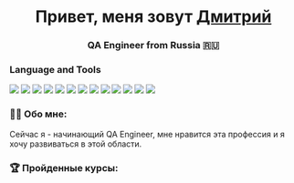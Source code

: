 <h1 align="center">Привет, меня зовут <a href="https://kirov-kaluga.hh.ru/resume/3dc59867ff0b89391e0039ed1f316f57687656" target="_blank">Дмитрий</a></h1>
<h3 align="center">QA Engineer from Russia 🇷🇺</h3>


### Language and Tools
<img src="https://img.shields.io/badge/Jira-090909?style=for-the-badge&logo=Jira&logoColor=136be1"/> <img src="https://img.shields.io/badge/Postman-090909?style=for-the-badge&logo=Postman&logoColor=f76935"/> <img src="https://img.shields.io/badge/Swagger-090909?style=for-the-badge&logo=Swagger&logoColor=7ede2b"/> <img src="https://img.shields.io/badge/Github-090909?style=for-the-badge&logo=Github&logoColor=8cc4d7"/> <img src="https://img.shields.io/badge/HTML5-090909?style=for-the-badge&logo=HTML5"/> <img src="https://img.shields.io/badge/css3-090909?style=for-the-badge&logo=css3&logoColor=#1572B6"/> <img src="https://img.shields.io/badge/MySQL-090909?style=for-the-badge&logo=MySQL&logoColor=00618a"/>
<img src="https://img.shields.io/badge/DevTools-090909?style=for-the-badge&logo=googlechrome&logoColor=66459B"/>
<img src="https://img.shields.io/badge/Charles-090909?style=for-the-badge&logo=Charles"/>
<img src="https://img.shields.io/badge/Git-090909?style=for-the-badge&logo=Git"/>
<img src="https://img.shields.io/badge/PYTHON-090909?style=for-the-badge&logo=python"/>
<img src="https://img.shields.io/badge/selenium-090909?style=for-the-badge&logo=selenium"/>
<img src="https://img.shields.io/badge/pytest-090909?style=for-the-badge&logo=pytest"/>

### 👨‍💻 Обо мне: 
Сейчас я - начинающий QA Engineer, мне нравится эта профессия и я хочу развиваться в этой области.

### 🏆 Пройденные курсы:


